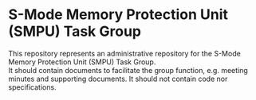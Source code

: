 
# S-Mode Memory Protection Unit (SMPU) Task Group

This repository represents an administrative repository for the S-Mode Memory Protection Unit (SMPU) Task Group.  
It should contain documents to facilitate the group function, e.g. meeting minutes and supporting documents.
It should not contain code nor specifications.

